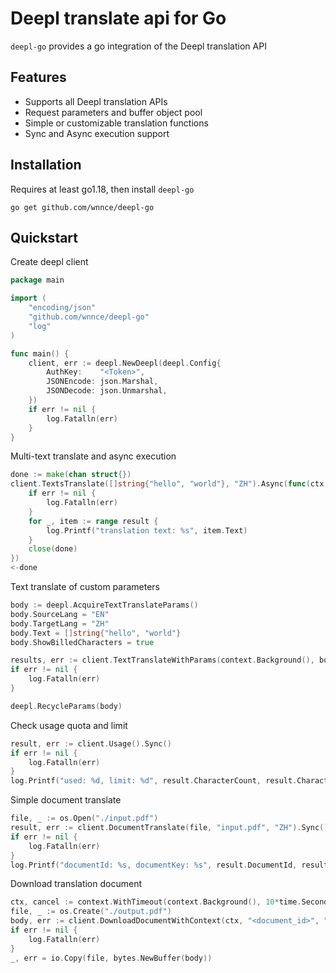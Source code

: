 # Deepl translate api for Go

`deepl-go` provides a go integration of the Deepl translation API

## Features

- Supports all Deepl translation APIs
- Request parameters and buffer object pool
- Simple or customizable translation functions
- Sync and Async execution support

## Installation

Requires at least go1.18, then install `deepl-go`

```shell
go get github.com/wnnce/deepl-go
```

## Quickstart

Create deepl client

```go
package main

import (
    "encoding/json"
    "github.com/wnnce/deepl-go"
    "log"
)

func main() {
    client, err := deepl.NewDeepl(deepl.Config{
        AuthKey:    "<Token>",
        JSONEncode: json.Marshal,
        JSONDecode: json.Unmarshal,
    })
    if err != nil {
        log.Fatalln(err)
    }
}
```

Multi-text translate and async execution

```go
done := make(chan struct{})
client.TextsTranslate([]string{"hello", "world"}, "ZH").Async(func(ctx context.Context, result []*deepl.TextResult, err error) {
    if err != nil {
        log.Fatalln(err)
    }
    for _, item := range result {
        log.Printf("translation text: %s", item.Text)
    }
    close(done)
})
<-done
```

Text translate of custom parameters

```go
body := deepl.AcquireTextTranslateParams()
body.SourceLang = "EN"
body.TargetLang = "ZH"
body.Text = []string{"hello", "world"}
body.ShowBilledCharacters = true

results, err := client.TextTranslateWithParams(context.Background(), body).Sync()
if err != nil {
    log.Fatalln(err)
}

deepl.RecycleParams(body)
```

Check usage quota and limit

```go
result, err := client.Usage().Sync()
if err != nil {
    log.Fatalln(err)
}
log.Printf("used: %d, limit: %d", result.CharacterCount, result.CharacterLimit)
```

Simple document translate

```go
file, _ := os.Open("./input.pdf")
result, err := client.DocumentTranslate(file, "input.pdf", "ZH").Sync()
if err != nil {
    log.Fatalln(err)
}
log.Printf("documentId: %s, documentKey: %s", result.DocumentId, result.DocumentKey)
```

Download translation document

```go
ctx, cancel := context.WithTimeout(context.Background(), 10*time.Second)
file, _ := os.Create("./output.pdf")
body, err := client.DownloadDocumentWithContext(ctx, "<document_id>", "<document_key>").Sync()
if err != nil {
    log.Fatalln(err)
}
_, err = io.Copy(file, bytes.NewBuffer(body))
```